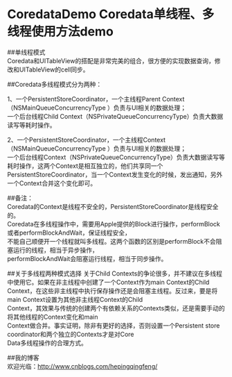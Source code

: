 # CoredataDemo  Coredata单线程、多线程使用方法demo

##单线程模式  
   Coredata和UITableView的搭配是非常完美的组合，很方便的实现数据查询，修改和UITableView的cell同步。  
   
##Coredata多线程模式分为两种：  
   
   1、一个PersistentStoreCoordinator，一个主线程Parent Context（NSMainQueueConcurrencyType ）负责与UI相关的数据处理；  
   一个后台线程Child Context（NSPrivateQueueConcurrencyType）负责大数据读写等耗时操作。  
   
   2、一个PersistentStoreCoordinator，一个主线程Context（NSMainQueueConcurrencyType ）负责与UI相关的数据处理；  
   一个后台线程Context（NSPrivateQueueConcurrencyType）负责大数据读写等耗时操作，这两个Context是相互独立的，他们共享同一个  
   PersistentStoreCoordinator，当一个Context发生变化的时候，发出通知，另外一个Context合并这个变化即可。
   
   
##备注：  
   Coredata的Context是线程不安全的，PersistentStoreCoordinator是线程安全的。  
   Coredata在多线程操作中，需要用Apple提供的Block进行操作，performBlock或者performBlockAndWait，保证线程安全，  
   不能自己顺便开一个线程就叫多线程。这两个函数的区别是performBlock不会阻塞运行的线程，相当于异步操作，  
   performBlockAndWait会阻塞运行线程，相当于同步操作。

##关于多线程两种模式选择
   关于Child Contexts的争论很多，并不建议在多线程中使用它。如果在非主线程中创建了一个Context作为main Context的Child  
   Context，在这些非主线程中执行保存操作还是会阻塞主线程。反过来，要是将main Context设置为其他非主线程Context的Child  
   Context，其效果与传统的创建两个有依赖关系的Contexts类似，还是需要手动的将其他线程的Context变化和main  
   Context做合并。事实证明，除非有更好的选择，否则设置一个Persistent store coordinator和两个独立的Contexts才是对Core  
   Data多线程操作的合理方式。  

##我的博客  
  欢迎光临：http://www.cnblogs.com/hepingqingfeng/

